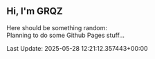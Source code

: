 ## Hi, I'm GRQZ
Here should be something random:  
Planning to do some Github Pages stuff...


Last Update: 2025-05-28 12:21:12.357443+00:00
